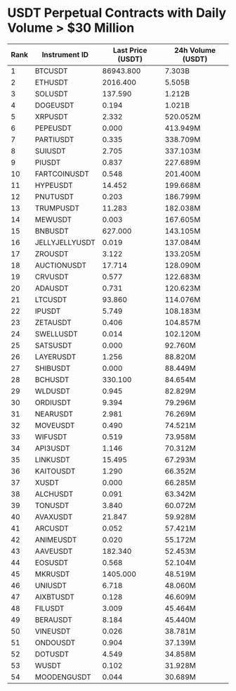 # USDT Perpetual Contracts with Daily Volume > $30 Million

| Rank | Instrument ID | Last Price (USDT) | 24h Volume (USDT) |
|------|---------------|-------------------|-------------------|
| 1 | BTCUSDT | 86943.800 | 7.303B |
| 2 | ETHUSDT | 2016.400 | 5.505B |
| 3 | SOLUSDT | 137.590 | 1.212B |
| 4 | DOGEUSDT | 0.194 | 1.021B |
| 5 | XRPUSDT | 2.332 | 520.052M |
| 6 | PEPEUSDT | 0.000 | 413.949M |
| 7 | PARTIUSDT | 0.335 | 338.709M |
| 8 | SUIUSDT | 2.705 | 337.103M |
| 9 | PIUSDT | 0.837 | 227.689M |
| 10 | FARTCOINUSDT | 0.548 | 201.400M |
| 11 | HYPEUSDT | 14.452 | 199.668M |
| 12 | PNUTUSDT | 0.203 | 186.799M |
| 13 | TRUMPUSDT | 11.283 | 182.038M |
| 14 | MEWUSDT | 0.003 | 167.605M |
| 15 | BNBUSDT | 627.000 | 143.105M |
| 16 | JELLYJELLYUSDT | 0.019 | 137.084M |
| 17 | ZROUSDT | 3.122 | 133.205M |
| 18 | AUCTIONUSDT | 17.714 | 128.090M |
| 19 | CRVUSDT | 0.577 | 122.683M |
| 20 | ADAUSDT | 0.731 | 120.623M |
| 21 | LTCUSDT | 93.860 | 114.076M |
| 22 | IPUSDT | 5.749 | 108.183M |
| 23 | ZETAUSDT | 0.406 | 104.857M |
| 24 | SWELLUSDT | 0.014 | 102.120M |
| 25 | SATSUSDT | 0.000 | 92.760M |
| 26 | LAYERUSDT | 1.256 | 88.820M |
| 27 | SHIBUSDT | 0.000 | 88.449M |
| 28 | BCHUSDT | 330.100 | 84.654M |
| 29 | WLDUSDT | 0.945 | 82.829M |
| 30 | ORDIUSDT | 9.394 | 79.296M |
| 31 | NEARUSDT | 2.981 | 76.269M |
| 32 | MOVEUSDT | 0.490 | 74.521M |
| 33 | WIFUSDT | 0.519 | 73.958M |
| 34 | API3USDT | 1.146 | 70.312M |
| 35 | LINKUSDT | 15.495 | 67.293M |
| 36 | KAITOUSDT | 1.290 | 66.352M |
| 37 | XUSDT | 0.000 | 66.285M |
| 38 | ALCHUSDT | 0.091 | 63.342M |
| 39 | TONUSDT | 3.840 | 60.072M |
| 40 | AVAXUSDT | 21.847 | 59.928M |
| 41 | ARCUSDT | 0.052 | 57.421M |
| 42 | ANIMEUSDT | 0.020 | 55.172M |
| 43 | AAVEUSDT | 182.340 | 52.453M |
| 44 | EOSUSDT | 0.568 | 52.104M |
| 45 | MKRUSDT | 1405.000 | 48.519M |
| 46 | UNIUSDT | 6.718 | 48.060M |
| 47 | AIXBTUSDT | 0.128 | 46.609M |
| 48 | FILUSDT | 3.009 | 45.464M |
| 49 | BERAUSDT | 8.184 | 45.440M |
| 50 | VINEUSDT | 0.026 | 38.781M |
| 51 | ONDOUSDT | 0.904 | 37.139M |
| 52 | DOTUSDT | 4.549 | 34.858M |
| 53 | WUSDT | 0.102 | 31.928M |
| 54 | MOODENGUSDT | 0.044 | 30.689M |
